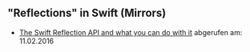 ## "Reflections" in Swift (Mirrors)

* [The Swift Reflection API and what you can do with it](http://appventure.me/2015/10/24/swift-reflection-api-what-you-can-do/) abgerufen am: 11.02.2016
